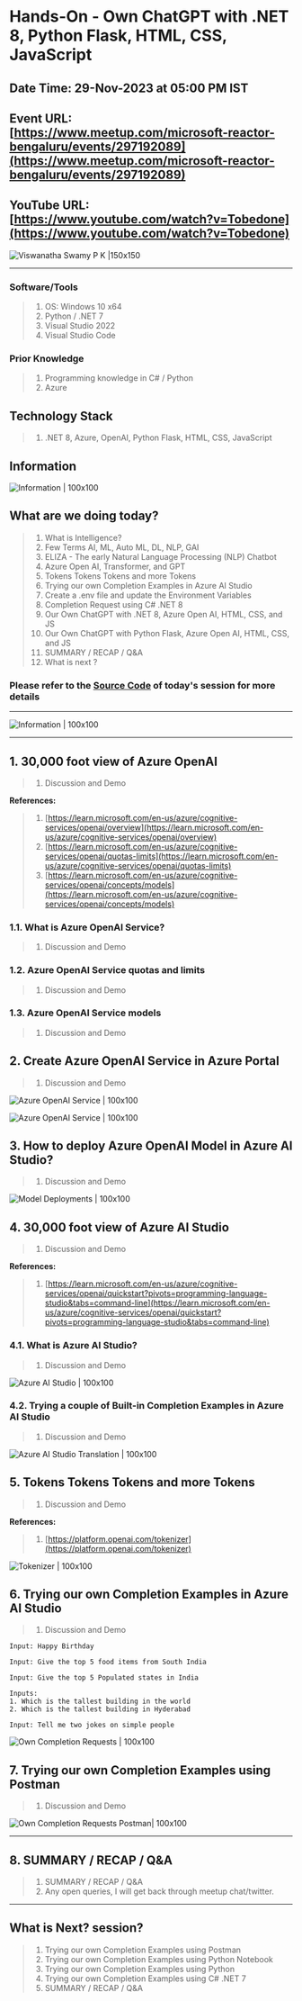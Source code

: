 # Hands-On - Own ChatGPT with .NET 8, Python Flask, HTML, CSS, JavaScript

## Date Time: 29-Nov-2023 at 05:00 PM IST

## Event URL: [https://www.meetup.com/microsoft-reactor-bengaluru/events/297192089](https://www.meetup.com/microsoft-reactor-bengaluru/events/297192089)

## YouTube URL: [https://www.youtube.com/watch?v=Tobedone](https://www.youtube.com/watch?v=Tobedone)

![Viswanatha Swamy P K |150x150](./Documentation/Images/ViswanathaSwamyPK.PNG)

---

### Software/Tools

> 1. OS: Windows 10 x64
> 1. Python / .NET 7
> 1. Visual Studio 2022
> 1. Visual Studio Code

### Prior Knowledge

> 1. Programming knowledge in C# / Python
> 1. Azure

## Technology Stack

> 1. .NET 8, Azure, OpenAI, Python Flask, HTML, CSS, JavaScript

## Information

![Information | 100x100](./Documentation/Images/Information.PNG)

## What are we doing today?

> 1. What is Intelligence?
> 1. Few Terms AI, ML, Auto ML, DL, NLP, GAI
> 1. ELIZA - The early Natural Language Processing (NLP) Chatbot
> 1. Azure Open AI, Transformer, and GPT
> 1. Tokens Tokens Tokens and more Tokens
> 1. Trying our own Completion Examples in Azure AI Studio
> 1. Create a .env file and update the Environment Variables
> 1. Completion Request using C# .NET 8
> 1. Our Own ChatGPT with .NET 8, Azure Open AI, HTML, CSS, and JS
> 1. Our Own ChatGPT with Python Flask, Azure Open AI, HTML, CSS, and JS
> 1. SUMMARY / RECAP / Q&A
> 1. What is next ?

### Please refer to the [**Source Code**](https://github.com/ViswanathaSwamy-PK-TechSkillz-Academy/learn-azure-openai/tree/main) of today's session for more details

---

![Information | 100x100](./Documentation/Images/SeatBelt.PNG)

---

## 1. 30,000 foot view of Azure OpenAI

> 1. Discussion and Demo

**References:**

> 1. [https://learn.microsoft.com/en-us/azure/cognitive-services/openai/overview](https://learn.microsoft.com/en-us/azure/cognitive-services/openai/overview)
> 1. [https://learn.microsoft.com/en-us/azure/cognitive-services/openai/quotas-limits](https://learn.microsoft.com/en-us/azure/cognitive-services/openai/quotas-limits)
> 1. [https://learn.microsoft.com/en-us/azure/cognitive-services/openai/concepts/models](https://learn.microsoft.com/en-us/azure/cognitive-services/openai/concepts/models)

### 1.1. What is Azure OpenAI Service?

> 1. Discussion and Demo

### 1.2. Azure OpenAI Service quotas and limits

> 1. Discussion and Demo

### 1.3. Azure OpenAI Service models

> 1. Discussion and Demo

## 2. Create Azure OpenAI Service in Azure Portal

> 1. Discussion and Demo

![Azure OpenAI Service | 100x100](./Documentation/Images/AzureOpenAIService.PNG)

![Azure OpenAI Service | 100x100](./Documentation/Images/AzureOpenAIService_1.PNG)

## 3. How to deploy Azure OpenAI Model in Azure AI Studio?

> 1. Discussion and Demo

![Model Deployments | 100x100](./Documentation/Images/ModelDeployments.PNG)

## 4. 30,000 foot view of Azure AI Studio

> 1. Discussion and Demo

**References:**

> 1. [https://learn.microsoft.com/en-us/azure/cognitive-services/openai/quickstart?pivots=programming-language-studio&tabs=command-line](https://learn.microsoft.com/en-us/azure/cognitive-services/openai/quickstart?pivots=programming-language-studio&tabs=command-line)

### 4.1. What is Azure AI Studio?

> 1. Discussion and Demo

![Azure AI Studio | 100x100](./Documentation/Images/AzureAIStudio.PNG)

### 4.2. Trying a couple of Built-in Completion Examples in Azure AI Studio

> 1. Discussion and Demo

![Azure AI Studio Translation | 100x100](./Documentation/Images/AzureAIStudio_Translation.PNG)

## 5. Tokens Tokens Tokens and more Tokens

> 1. Discussion and Demo

**References:**

> 1. [https://platform.openai.com/tokenizer](https://platform.openai.com/tokenizer)

![Tokenizer | 100x100](./Documentation/Images/Tokenizer.PNG)

## 6. Trying our own Completion Examples in Azure AI Studio

> 1. Discussion and Demo

```text
Input: Happy Birthday

Input: Give the top 5 food items from South India

Input: Give the top 5 Populated states in India

Inputs: 
1. Which is the tallest building in the world 
2. Which is the tallest building in Hyderabad

Input: Tell me two jokes on simple people
```

![Own Completion Requests | 100x100](./Documentation/Images/OwnCompletionRequest.PNG)

## 7. Trying our own Completion Examples using Postman

> 1. Discussion and Demo

![Own Completion Requests Postman| 100x100](./Documentation/Images/OwnCompletionRequest_Postman.PNG)

---

## 8. SUMMARY / RECAP / Q&A

> 1. SUMMARY / RECAP / Q&A
> 2. Any open queries, I will get back through meetup chat/twitter.

---

## What is Next? session?

> 1. Trying our own Completion Examples using Postman
> 1. Trying our own Completion Examples using Python Notebook
> 1. Trying our own Completion Examples using Python
> 1. Trying our own Completion Examples using C# .NET 7
> 1. SUMMARY / RECAP / Q&A
